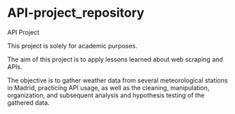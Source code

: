 # API-project_repository
 API Project

This project is solely for academic purposes.

The aim of this project is to apply lessons learned about web scraping and APIs.

The objective is to gather weather data from several meteorological stations in Madrid, practicing API usage, as well as the cleaning, manipulation, organization, and subsequent analysis and hypothesis testing of the gathered data.
